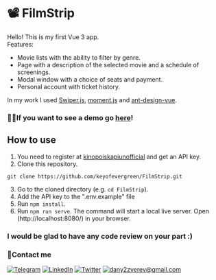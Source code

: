 # 📽 FilmStrip

Hello! This is my first Vue 3 app.\
Features:
- Movie lists with the ability to filter by genre.
- Page with a description of the selected movie and a schedule of screenings.
- Modal window with a choice of seats and payment.
- Personal account with ticket history. 

In my work I used [Swiper.js](https://swiperjs.com/), [moment.js](https://momentjs.com/) and [ant-design-vue](https://www.antdv.com/docs/vue/introduce/).


### 🐱‍🏍If you want to see a demo go [here](https://keyofevergreen.github.io/FilmStrip/)!

## How to use

1. You need to register at [kinopoiskapiunofficial](https://kinopoiskapiunofficial.tech/) and get an API key.
2. Clone this repository.
```
git clone https://github.com/keyofevergreen/FilmStrip.git
```
3. Go to the cloned directory (e.g. `cd FilmStrip`).
4. Add the API key to the ".env.example" file
5. Run `npm install`.
6. Run `npm run serve`. The command will start a local live server. Open (http://localhost:8080/) in your browser.

### I would be glad to have any code review on your part :)

### 🤙Contact me
[![Telegram](https://img.shields.io/badge/-Telegram-5599FF?style=for-the-badge&logo=Telegram&logoColor=FFFFFF)](https://t.me/keyofevergreen)
[![LinkedIn](https://img.shields.io/badge/-LinkedIn-5599FF?style=for-the-badge&logo=LinkedIn&logoColor=FFFFFF)](https://www.linkedin.cn/in/dan-zverev-33841b215)
[![Twitter](https://img.shields.io/badge/-Twitter-5599FF?style=for-the-badge&logo=Twitter&logoColor=FFFFFF)](https://twitter.com/keyofevergreen)
[![dany2zverev@gmail.com](https://img.shields.io/badge/-dany2zverev&#64;gmail&#46;com-5599FF?style=for-the-badge&logo=Gmail&logoColor=FFFFFF)](mailto:dany2zverev@gmail.com)

